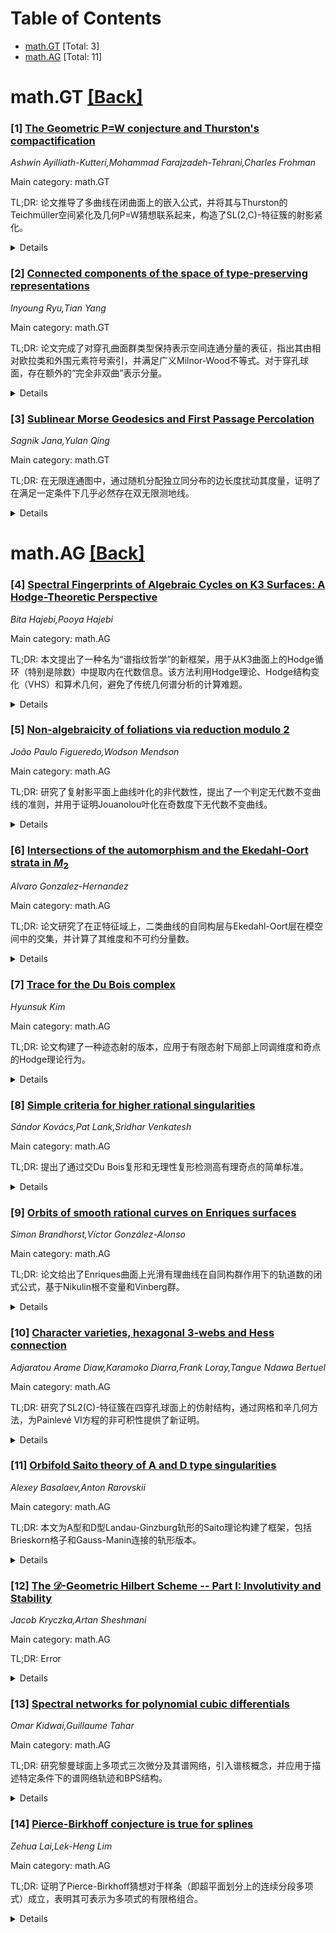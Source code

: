 <div id=toc></div>

# Table of Contents

- [math.GT](#math.GT) [Total: 3]
- [math.AG](#math.AG) [Total: 11]


<div id='math.GT'></div>

# math.GT [[Back]](#toc)

### [1] [The Geometric P=W conjecture and Thurston's compactification](https://arxiv.org/abs/2507.07211)
*Ashwin Ayilliath-Kutteri,Mohammad Farajzadeh-Tehrani,Charles Frohman*

Main category: math.GT

TL;DR: 论文推导了多曲线在闭曲面上的嵌入公式，并将其与Thurston的Teichmüller空间紧化及几何P=W猜想联系起来，构造了SL(2,C)-特征簇的射影紧化。


<details>
  <summary>Details</summary>
Motivation: 研究多曲线的嵌入问题，并将其与几何P=W猜想和特征簇的紧化联系起来，以深化对相关数学结构的理解。

Method: 通过显式公式推导多曲线的嵌入，结合Thurston的紧化理论，构造SL(2,C)-特征簇的射影紧化。

Result: 成功构造了SL(2,C)-特征簇的射影紧化，边界除子是环面轨道簇，其双交复形为球面。

Conclusion: 论文通过多曲线嵌入和紧化理论，为几何P=W猜想提供了新的视角和构造方法。

Abstract: In this paper, we derive an explicit formula for a well-known embedding of
the set of isotopy classes of multicurves on a closed surface of genus $g$ into
$\mathbb{N}^{9g - 9}$. More significantly, we relate this result and
established facts about Thurston's compactification of Teichm\"uller space to
the geometric P = W conjecture for $\tn{SL}(2,\C)$, which concerns projective
compactifications of character varieties of closed surfaces. In particular, we
construct a projective compactification of the
$\mathrm{SL}(2,\mathbb{C})$-character variety for any closed surface of genus
$g > 1$, in which the boundary divisors are toric orbifolds and their dual
intersection complex is a sphere.

</details>


### [2] [Connected components of the space of type-preserving representations](https://arxiv.org/abs/2507.07391)
*Inyoung Ryu,Tian Yang*

Main category: math.GT

TL;DR: 论文完成了对穿孔曲面群类型保持表示空间连通分量的表征，指出其由相对欧拉类和外围元素符号索引，并满足广义Milnor-Wood不等式。对于穿孔球面，存在额外的“完全非双曲”表示分量。


<details>
  <summary>Details</summary>
Motivation: 研究穿孔曲面群类型保持表示空间的连通分量结构，以完善其分类。

Method: 通过相对欧拉类和外围元素符号的索引，结合广义Milnor-Wood不等式，分析连通分量。

Result: 连通分量由相对欧拉类和外围元素符号索引，穿孔球面存在额外“完全非双曲”表示分量。

Conclusion: 论文成功表征了表示空间的连通分量，并计算了其总数。

Abstract: We complete the characterization of the connected components of the space of
type-preserving representations of a punctured surface group into
$\mathrm{PSL}(2,\mathbb{R})$. We show that the connected components are indexed
by the relative Euler classes and the signs of the images of the peripheral
elements satisfying a generalized Milnor-Wood inequality; and when the surface
is a punctured sphere, there are additional connected components consisting of
``totally non-hyperbolic" representations. As a consequence, we count the total
number of the connected components of the space of type-preserving
representations.

</details>


### [3] [Sublinear Morse Geodesics and First Passage Percolation](https://arxiv.org/abs/2507.07859)
*Sagnik Jana,Yulan Qing*

Main category: math.GT

TL;DR: 在无限连通图中，通过随机分配独立同分布的边长度扰动其度量，证明了在满足一定条件下几乎必然存在双无限测地线。


<details>
  <summary>Details</summary>
Motivation: 研究无限连通图中随机扰动度量后测地线的存在性，扩展了先前关于Morse测地线的结果。

Method: 假设图无限且有界度，边长度分布严格正且有有限期望，存在次线性Morse双无限测地线，证明几乎必然存在双无限测地线。

Result: 在给定条件下，几乎必然存在双无限测地线。

Conclusion: 该结果推广了先前关于Morse测地线的研究，为随机扰动度量下的测地线存在性提供了更一般的理论支持。

Abstract: Given an infinite connected graph, a way to randomly perturb its metric is to
assign random i.i.d. lengths to the edges of the graph. Assume that the graph
is infinite and of bounded degree. Assume also strict positivity and finite
expectation of the edge length distribution and existence of a sublinearly
Morse bi-infinite geodesic line, we prove that almost surely there exists a
bi-infinite geodesic line. This generalizes a previous result of \cite{BT17}
regarding Morse geodesics.

</details>


<div id='math.AG'></div>

# math.AG [[Back]](#toc)

### [4] [Spectral Fingerprints of Algebraic Cycles on K3 Surfaces: A Hodge-Theoretic Perspective](https://arxiv.org/abs/2507.07234)
*Bita Hajebi,Pooya Hajebi*

Main category: math.AG

TL;DR: 本文提出了一种名为“谱指纹哲学”的新框架，用于从K3曲面上的Hodge循环（特别是除数）中提取内在代数信息。该方法利用Hodge理论、Hodge结构变化（VHS）和算术几何，避免了传统几何谱分析的计算难题。


<details>
  <summary>Details</summary>
Motivation: 传统几何谱分析依赖于Laplace-Beltrami算子，但在Ricci平坦Kähler度量下计算困难。本文旨在通过代数方法解决这一问题，并为Hodge猜想提供新视角。

Method: 利用Hodge理论、VHS和算术几何工具，通过Picard-Fuchs微分方程的代数系数和周期的算术性质提取“谱指纹”。

Result: 理论证明表明，代数循环在K3曲面上表现为Picard-Fuchs方程的代数系数和周期的算术性质，并通过具体案例（如Kummer K3曲面）验证了这一方法。

Conclusion: “谱指纹哲学”为Hodge猜想提供了新的代数视角，并通过理论和实例验证了其有效性。

Abstract: This paper introduces a novel framework, the "Spectral Fingerprint
Philosophy," for extracting intrinsic algebraic information from Hodge cycles,
particularly divisors, on K3 surfaces. We depart from traditional geometric
spectral analysis, which relies on the Laplace-Beltrami operator and faces
significant computational challenges for Ricci-flat Kahler metrics. Instead, we
leverage the powerful machinery of Hodge theory, variation of Hodge structures
(VHS), and arithmetic geometry. We demonstrate how the "spectral fingerprint"
of an algebraic cycle on a K3 surface is encoded in the algebraic coefficients
of the Picard-Fuchs differential equations that govern the surface's periods.
Furthermore, this fingerprint is also found in the arithmetic properties of
these periods themselves, which frequently manifest as Fourier coefficients of
automorphic forms on the moduli space of K3 surfaces. We provide theoretical
proofs for these foundational claims, grounding the philosophy in established
mathematical results. Through a preliminary exploration of genus-2 Riemann
surfaces, utilizing the Frobenius endomorphism as an "arithmetic spectral
operator," and a detailed case study of Kummer K3 surfaces, we present concrete
results. These results illustrate how algebraic cycles lead to specific,
algebraically defined constraints on this "spectrum," thereby offering a new
perspective on the Hodge Conjecture.

</details>


### [5] [Non-algebraicity of foliations via reduction modulo $2$](https://arxiv.org/abs/2507.07277)
*João Paulo Figueredo,Wodson Mendson*

Main category: math.AG

TL;DR: 研究了复射影平面上曲线叶化的非代数性，提出了一个判定无代数不变曲线的准则，并用于证明Jouanolou叶化在奇数度下无代数不变曲线。


<details>
  <summary>Details</summary>
Motivation: 受Jouanolou叶化问题的启发，探讨复射影平面上曲线叶化的非代数性。

Method: 采用模2约化的方法，提出判定无代数不变曲线的准则。

Result: 证明了Jouanolou奇数度叶化无代数不变曲线，并给出其他无代数不变曲线的叶化类。

Conclusion: 通过模2约化方法，为复射影平面上曲线叶化的非代数性提供了新的证明和扩展。

Abstract: Motivated by the Jouanolou foliation problem, we investigate the
non-algebraicity of foliations by curves on $\mathbb{P}^2_{\mathbb{C}}$. We
present a criterion to show that such a foliation has no algebraic invariant
curves, using a method of reduction modulo $2$. Finally, using this criterion,
we give a new proof that the Jouanolou foliation of odd degree has no algebraic
invariant curves. We also present other classes of foliations without algebraic
invariant curves.

</details>


### [6] [Intersections of the automorphism and the Ekedahl-Oort strata in $M_2$](https://arxiv.org/abs/2507.07278)
*Alvaro Gonzalez-Hernandez*

Main category: math.AG

TL;DR: 论文研究了在正特征域上，二类曲线的自同构层与Ekedahl-Oort层在模空间中的交集，并计算了其维度和不可约分量数。


<details>
  <summary>Details</summary>
Motivation: 探索二类曲线的自同构群与Jacobian簇的Ekedahl-Oort类型之间的关系，以理解模空间中的结构。

Method: 首先分类二类曲线的自同构群，参数化具有特定自同构群的曲线族；然后设计算法计算Ekedahl-Oort层；最后计算交集的维度和分量数。

Result: 明确了二类曲线的自同构群分类，提出了计算Ekedahl-Oort层的算法，并给出了交集的具体维度和分量数。

Conclusion: 研究为理解模空间中曲线与Jacobian簇的几何关系提供了新工具和结果。

Abstract: We compute the intersections between the automorphism strata and the pullback
by the Torelli map of the Ekedahl-Oort strata inside the moduli space of genus
two curves. We first describe explicitly which possible automorphism groups a
genus two curve can have over a field of positive characteristic, and
parametrise the families of curves with a prescribed automorphism group. Then,
we describe an algorithm to compute the strata of genus two curves whose
Jacobian variety has a fixed Ekedahl-Oort type. Finally, we compute the
dimension and number of irreducible components of the intersections between the
strata.

</details>


### [7] [Trace for the Du Bois complex](https://arxiv.org/abs/2507.07350)
*Hyunsuk Kim*

Main category: math.AG

TL;DR: 论文构建了一种迹态射的版本，应用于有限态射下局部上同调维度和奇点的Hodge理论行为。


<details>
  <summary>Details</summary>
Motivation: 研究有限态射对局部上同调维度和奇点Hodge理论性质的影响。

Method: 构建Du Bois复形之间的迹态射版本。

Result: 提供了有限态射下局部上同调维度和奇点Hodge理论性质的新见解。

Conclusion: 构建的迹态射为相关领域提供了新的工具和视角。

Abstract: We construct some version of the trace morphism between the Du Bois
complexes, with applications towards the behavior of the local cohomological
dimension and some Hodge theoretic aspects of singularities under finite
morphisms.

</details>


### [8] [Simple criteria for higher rational singularities](https://arxiv.org/abs/2507.07351)
*Sándor Kovács,Pat Lank,Sridhar Venkatesh*

Main category: math.AG

TL;DR: 提出了通过交Du Bois复形和无理性复形检测高有理奇点的简单标准。


<details>
  <summary>Details</summary>
Motivation: 研究高有理奇点的检测方法，为复代数几何提供新工具。

Method: 利用交Du Bois复形和无理性复形分析正规复变种。

Result: 建立了检测高有理奇点的简单标准。

Conclusion: 该方法为复代数几何中的奇点分类提供了有效工具。

Abstract: This work establishes simple criteria for detecting higher rational
singularities via the intersection Du Bois complex and the irrationality
complex of a normal variety over the complex numbers.

</details>


### [9] [Orbits of smooth rational curves on Enriques surfaces](https://arxiv.org/abs/2507.07516)
*Simon Brandhorst,Víctor González-Alonso*

Main category: math.AG

TL;DR: 论文给出了Enriques曲面上光滑有理曲线在自同构群作用下的轨道数的闭式公式，基于Nikulin根不变量和Vinberg群。


<details>
  <summary>Details</summary>
Motivation: 研究Enriques曲面上光滑有理曲线的轨道数，以理解其几何性质与对称性。

Method: 利用Nikulin根不变量和Vinberg群，推导闭式公式。

Result: 得到了轨道数的闭式公式。

Conclusion: 该公式为Enriques曲面的几何研究提供了新工具。

Abstract: We give a closed formula for the number of orbits of smooth rational curves
under the automorphism group of an Enriques surface in terms of its Nikulin
root invariant and its Vinberg group.

</details>


### [10] [Character varieties, hexagonal 3-webs and Hess connection](https://arxiv.org/abs/2507.07542)
*Adjaratou Arame Diaw,Karamoko Diarra,Frank Loray,Tangue Ndawa Bertuel*

Main category: math.AG

TL;DR: 研究了SL2(C)-特征簇在四穿孔球面上的仿射结构，通过网格和辛几何方法，为Painlevé VI方程的非可积性提供了新证明。


<details>
  <summary>Details</summary>
Motivation: 探索SL2(C)-特征簇的仿射结构，并验证Painlevé VI方程的非可积性。

Method: 利用网格和辛几何工具分析四穿孔球面上的SL2(C)-特征簇。

Result: 证明了Painlevé VI方程的不可约性（非可积性），与之前S. Cantat和第三作者的结果一致。

Conclusion: 通过新方法验证了Painlevé VI方程的非可积性，为相关研究提供了新视角。

Abstract: We investigate the existence of some affine structure on SL 2 (C)-character
varieties on the four-punctured sphere through web and symplectic geometry.
This work provides a new proof of non integrability (i.e. irreducibility) of
Painlev{\'e} VI equations, previously proved by S. Cantat and the third author.

</details>


### [11] [Orbifold Saito theory of A and D type singularities](https://arxiv.org/abs/2507.07609)
*Alexey Basalaev,Anton Rarovskii*

Main category: math.AG

TL;DR: 本文为A型和D型Landau-Ginzburg轨形的Saito理论构建了框架，包括Brieskorn格子和Gauss-Manin连接的轨形版本。


<details>
  <summary>Details</summary>
Motivation: Saito理论在镜像对称中具有重要作用，但尚未在A型和D型Landau-Ginzburg轨形中系统构建。

Method: 针对五类对称群G和孤立奇点f的对(f,G)，构建了轨形版本的Brieskorn格子和Gauss-Manin连接。

Result: 成功为A型和D型Landau-Ginzburg轨形构造了Saito理论，并显式计算了相关结构。

Conclusion: 该研究扩展了Saito理论的应用范围，为镜像对称提供了新的工具。

Abstract: Saito theory associates to an isolated singularity rich structure that plays
an important role in mirror symmetry. In this note we construct Saito theory
for A and D type Landau--Ginzburg orbifolds. Namely, for the pairs $(f,G)$,
where $f$ defines an isolated singularity of A and D type and $G$ is a group of
symmetries of $f$. In total we consider five families of such pairs. In
particular, we construct the orbifold versions of Brieskorn lattice and the
Gauss--Manin connection computing them explicitly for the A and D type
Landau--Ginzburg orbifolds.

</details>


### [12] [The $\mathcal{D}$-Geometric Hilbert Scheme -- Part I: Involutivity and Stability](https://arxiv.org/abs/2507.07937)
*Jacob Kryczka,Artan Sheshmani*

Main category: math.AG

TL;DR: Error


<details>
  <summary>Details</summary>
Motivation: Error

Method: Error

Result: Error

Conclusion: Error

Abstract: We construct a moduli space of formally integrable and involutive ideal
sheaves arising from systems of partial differential equations (PDEs) in the
algebro-geometric setting, by introducing the $\mathcal{D}$-Hilbert and
$\mathcal{D}$-Quot functors in the sense of Grothendieck and establishing their
representability. Central to this construction is the notion of Spencer
(semi-)stability, which presents an extension of classical stability conditions
from gauge theory and complex geometry, and which provides the boundedness
needed for our moduli problem. As an application, we show that for flat
connections on compact K\"ahler manifolds, Spencer poly-stability of the
associated PDE ideal is equivalent to the existence of a Hermitian-Yang-Mills
metric. This result provides a refinement of the classical
Donaldson-Uhlenbeck-Yau correspondence, and identifies Spencer cohomology and
stability as a unifying framework for geometric PDEs.

</details>


### [13] [Spectral networks for polynomial cubic differentials](https://arxiv.org/abs/2507.07971)
*Omar Kidwai,Guillaume Tahar*

Main category: math.AG

TL;DR: 研究黎曼球面上多项式三次微分及其谱网络，引入谱核概念，并应用于描述特定条件下的谱网络轨迹和BPS结构。


<details>
  <summary>Details</summary>
Motivation: 探索多项式三次微分在黎曼球面上的性质，特别是谱网络轨迹的生成机制及其在物理理论中的应用。

Method: 引入谱核概念，分析多项式三次微分的谱网络轨迹，并应用Gaiotto-Moore-Neitzke算法确定BPS结构。

Result: 完全描述了度数不超过3的多项式三次微分的谱网络轨迹和BPS结构，验证了Kontsevich-Soibelman壁交叉公式。

Conclusion: 谱核是研究谱网络轨迹的有效工具，相关结果在物理理论中有直接应用。

Abstract: We study cubic differentials and their spectral networks on Riemann surfaces,
focusing on the polynomial case on the Riemann sphere. We introduce the notion
of spectral core as the primary tool for our study, refining the classical
notion of core in the theory of flat surfaces, and show that it controls the
birthing process of spectral network trajectories. As an application, we
completely characterize the polynomial cubic differentials having saddle
connections or critical tripods when the degree $d$ is at most $3$; in
particular, we obtain the relevant degenerations as the phase is varied and
determine explicitly the wall-and-chamber structure. In this case, we obtain
the BPS structure according to Gaiotto-Moore-Neitzke's algorithm, and verify
that it satisfies the Kontsevich-Soibelman wall-crossing formula. In physics
language, this corresponds to computing the BPS spectrum of a certain
four-dimensional $\mathcal{N}=2$ quantum field theory, known as the
$(A_{2},A_{d-1})$ generalized Argyres-Douglas theory.

</details>


### [14] [Pierce-Birkhoff conjecture is true for splines](https://arxiv.org/abs/2507.07976)
*Zehua Lai,Lek-Heng Lim*

Main category: math.AG

TL;DR: 证明了Pierce-Birkhoff猜想对于样条（即超平面划分上的连续分段多项式）成立，表明其可表示为多项式的有限格组合。


<details>
  <summary>Details</summary>
Motivation: 研究样条的结构及其表示，验证Pierce-Birkhoff猜想在样条领域的适用性。

Method: 首先提供存在性证明，随后深入分析以得到有效界限。

Result: 成功证明了Pierce-Birkhoff猜想对样条成立，并提供了有效界限。

Conclusion: 该研究为样条的理论和应用提供了更深入的理解和工具。

Abstract: We prove the Pierce--Birkhoff conjecture for splines, i.e., continuous
piecewise polynomials of degree $d$ in $n$ variables on a hyperplane partition
of $\mathbb{R}^n$, can be written as a finite lattice combination of
polynomials. We will provide a purely existential proof, followed by a more
in-depth analysis that yields effective bounds.

</details>

